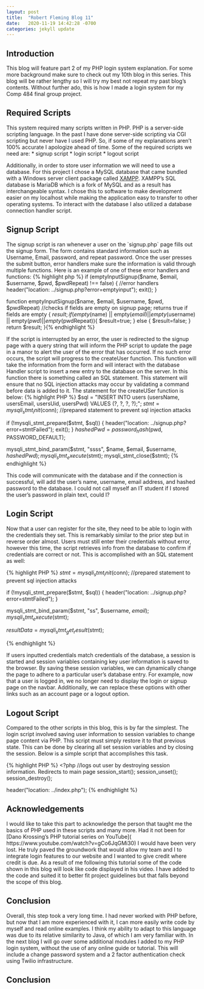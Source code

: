 ```yaml
---
layout: post
title:  "Robert Fleming Blog 11"
date:   2020-11-19 14:42:28 -0700
categories: jekyll update
---
```



<h2>Introduction</h2>
This blog will feature part 2 of my PHP login system explanation. For some more background make sure to check out my 10th blog in this series. This blog will be rather lengthy so I will try my best not repeat my past blog’s contents. Without further ado, this is how I made a login system for my Comp 484 final group project.

<h2>Required Scripts</h2>
This system required many scripts written in PHP. PHP is a server-side scripting language. In the past I have done server-side scripting via CGI scripting but never have I used PHP. So, if some of my explanations aren’t 100% accurate I apologize ahead of time. Some of the required scripts we need are:
*	signup script
*	login script
*	logout script

Additionally, in order to store user information we will need to use a database. For this project I chose a MySQL database that came bundled with a Windows server client package called [XAMPP]( https://www.apachefriends.org/index.html). XAMPP’s SQL database is MariaDB which is a fork of MySQL and as a result has interchangeable syntax. I chose this to software to make development easier on my localhost while making the application easy to transfer to other operating systems. To interact with the database I also utilized a database connection handler script.

<h2>Signup Script</h2>
The signup script is ran whenever a user on the `signup.php` page fills out the signup form. The form contains standard information such as Username, Email, password, and repeat password. Once the user presses the submit button, error handlers make sure the information is valid through multiple functions. Here is an example of one of these error handlers and functions:
{% highlight php %}
  if (emptyInputSignup($name, $email, $username, $pwd, $pwdRepeat) !== false) { //error handlers
    header("location: ../signup.php?error=emptyinput");
    exit();
  }


function emptyInputSignup($name, $email, $username, $pwd, $pwdRepeat) //checks if fields are empty on signup page; returns true if fields are empty
{
  $result;
  if(empty($name) || empty($email) || empty($username) || empty($pwd) || empty($pwdRepeat)){
    $result=true;
  }
  else {
    $result=false;
  }
  return $result;
}{% endhighlight %}


If the script is interrupted by an error, the user is redirected to the signup page with a query string that will inform the PHP script to update the page in a manor to alert the user of the error that has occurred. If no such error occurs, the script will progress to the createUser function. This function will take the information from the form and will interact with the database Handler script to insert a new entry to the database on the server. In this function there is something called an SQL statement. This statement will ensure that no SQL injection attacks may occur by validating a command before data is added to it. The statement for the createUSer function is below:
{% highlight PHP %}
	  $sql = "INSERT INTO users (usersName, usersEmail, usersUid, usersPwd) VALUES (?, ?, ?, ?);";
  $stmt = mysqli_stmt_init($conn); //prepared statement to prevent sql injection attacks

  if (!mysqli_stmt_prepare($stmt, $sql)) {
    header("location: ../signup.php?error=stmtFailed");
    exit();
  }
  $hashedPwd = password_hash($pwd, PASSWORD_DEFAULT);

  mysqli_stmt_bind_param($stmt, "ssss", $name, $email, $username, $hashedPwd);
  mysqli_stmt_execute($stmt);
  mysqli_stmt_close($stmt);
{% endhighlight %}

This code will communicate with the database and if the connection is successful, will add the user’s name, username, email address, and hashed password to the database. I could not call myself an IT student if I stored the user’s password in plain text, could I? 


<h2>Login Script</h2>
Now that a user can register for the site, they need to be able to login with the credentials they set. This is remarkably similar to the prior step but in reverse order almost. Users must still enter their credentials without error, however this time, the script retrieves info from the database to confirm if credentials are correct or not. This is accomplished with an SQL statement as well:

{% highlight PHP %}
	$stmt = mysqli_stmt_init($conn); //prepared statement to prevent sql injection attacks

  if (!mysqli_stmt_prepare($stmt, $sql)) {
    header("location: ../signup.php?error=stmtFailed");
  }

  mysqli_stmt_bind_param($stmt, "ss", $username, $email);
  mysqli_stmt_execute($stmt);

  $resultData = mysqli_stmt_get_result($stmt);

{% endhighlight %}

If users inputted credentials match credentials of the database, a session is started and session variables containing key user information is saved to the browser. By saving these session variables, we can dynamically change the page to adhere to a particular user’s database entry. For example, now that a user is logged in, we no longer need to display the login or signup page on the navbar. Additionally, we can replace these options with other links such as an account page or a logout option. 


<h2>Logout Script</h2>
Compared to the other scripts in this blog, this is by far the simplest. The login script involved saving user information to session variables to change page content via PHP. This script must simply restore it to that previous state. This can be done by clearing all set session variables and by closing the session. Below is a simple script that accomplishes this task.

{% highlight PHP %}
	<?php
//logs out user by destroying session information. Redirects to main page
session_start();
session_unset();
session_destroy();

header("location: ../index.php");
{% endhighlight %}


<h2>Acknowledgements</h2>
I would like to take this part to acknowledge the person that taught me the basics of PHP used in these scripts and many more. Had it not been for [Dano Krossing’s PHP tutorial series on YouTube]( https://www.youtube.com/watch?v=gCo6JqGMi30) I would have been very lost. He truly paved the groundwork that would allow my team and I to integrate login features to our website and I wanted to give credit where credit is due. As a result of me following this tutorial some of the code shown in this blog will look like code displayed in his video. I have added to the code and suited it to better fit project guidelines but that falls beyond the scope of this blog. 


<h2>Conclusion</h2>
Overall, this step took a very long time. I had never worked with PHP before, but now that I am more experienced with it, I can more easily write code by myself and read online examples. I think my ability to adapt to this language was due to its relative similarity to Java, of which I am very familiar with. In the next blog I will go over some additional modules I added to my PHP login system, without the use of any online guide or tutorial. This will include a change password system and a 2 factor authentication check using Twilio infrastructure. 










<h2>Conclusion</h2>
